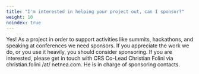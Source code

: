 ```yaml
---
title: "I'm interested in helping your project out, can I sponsor?"
weight: 10
noindex: true
---
```


Yes! As a project in order to support activities like summits, hackathons, and speaking at conferences we need sponsors. If you appreciate the work we do, or you use it heavily, you should consider sponsoring. If you are interested, please get 
in touch with CRS Co-Lead Christian Folini via christian.folini /at/ netnea.com. He is in charge of sponsoring contacts.
